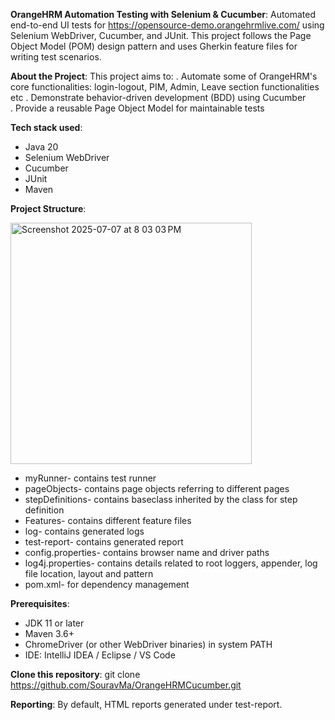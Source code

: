 **OrangeHRM Automation Testing with Selenium & Cucumber**:
Automated end-to-end UI tests for https://opensource-demo.orangehrmlive.com/ using Selenium WebDriver, Cucumber, and JUnit.
This project follows the Page Object Model (POM) design pattern and uses Gherkin feature files for writing test scenarios.

**About the Project**:
This project aims to:
. Automate some of OrangeHRM's core functionalities: login-logout, PIM, Admin, Leave section functionalities etc
. Demonstrate behavior-driven development (BDD) using Cucumber  
. Provide a reusable Page Object Model for maintainable tests

**Tech stack used**:
- Java 20
- Selenium WebDriver
- Cucumber
- JUnit
- Maven

**Project Structure**:

<img width="386" alt="Screenshot 2025-07-07 at 8 03 03 PM" src="https://github.com/user-attachments/assets/9dfba67c-2d66-4cb6-a834-9a87915b8a71" />

- myRunner- contains test runner
- pageObjects- contains page objects referring to different pages
- stepDefinitions- contains baseclass inherited by the class for step definition
- Features- contains different feature files
- log- contains generated logs
- test-report- contains generated report
- config.properties- contains browser name and driver paths
- log4j.properties- contains details related to root loggers, appender, log file location, layout and pattern
- pom.xml- for dependency management 

**Prerequisites**:
- JDK 11 or later
- Maven 3.6+
- ChromeDriver (or other WebDriver binaries) in system PATH
- IDE: IntelliJ IDEA / Eclipse / VS Code

**Clone this repository**:
git clone https://github.com/SouravMa/OrangeHRMCucumber.git

**Reporting**:
By default, HTML reports generated under test-report.
